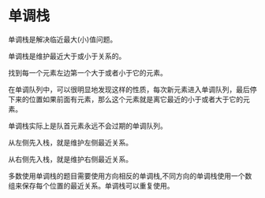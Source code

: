# 单调栈

单调栈是解决临近最大(小)值问题。

单调栈是维护最近大于或小于关系的。

找到每一个元素左边第一个大于或者小于它的元素。

在单调队列中，可以很明显地发现这样的性质，每次新元素进入单调队列，最后停下来的位置如果前面有元素，那么这个元素就是离它最近的小于或者大于它的元素。

单调栈实际上是队首元素永远不会过期的单调队列。

从左侧先入栈，就是维护左侧最近关系。

从右侧先入栈，就是维护右侧最近关系。

多数使用单调栈的题目需要使用方向相反的单调栈,不同方向的单调栈使用一个数组来保存每个位置的最近关系。单调栈可以重复使用。